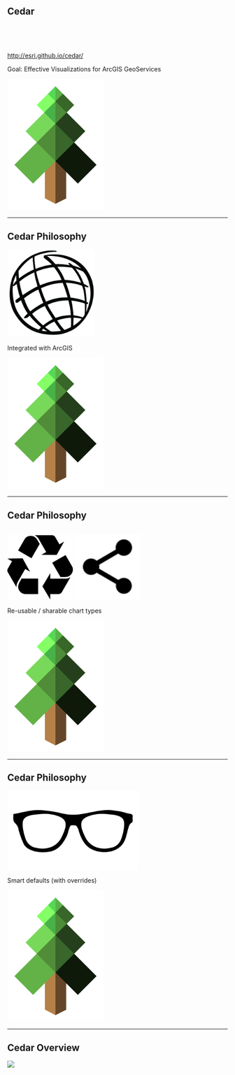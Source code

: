 <!-- .slide: class="slide white" data-background-transition="slide" -->
## Cedar

<div class="clearfix">
  <div class="left">
    <div style="margin-top: 80px"><a href="http://esri.github.io/cedar/">http://esri.github.io/cedar/</a></div>
    <p>Goal: Effective Visualizations for ArcGIS GeoServices</p>
  </div>
  <div class="right">
    <img src="img/cedar-logo-tree.png" class="transparent" height="300" width="220" />
  </div>
</div>

---

<!-- .slide: class="slide white" data-background-transition="slide" -->
## Cedar Philosophy

<div class="clearfix">
  <div class="left">
    <div><img src="img/globe.png" width="200" class="transparent" /></div>
    <p>Integrated with ArcGIS</p>
  </div>
  <div class="right">
    <img src="img/cedar-logo-tree.png" class="transparent" height="300" width="220" />
  </div>
</div>

---

<!-- .slide: class="slide white" data-background-transition="slide" -->
## Cedar Philosophy

<div class="clearfix">
  <div class="left">
    <div style="margin-top: 30px"><img src="img/Recycling_symbol.svg" width="150" class="transparent" />
    <img src="img/Ic_share_48px.svg" width="150" class="transparent" /></div>
    <p>Re-usable / sharable chart types</p>
  </div>
  <div class="right">
    <img src="img/cedar-logo-tree.png" class="transparent" height="300" width="220" />
  </div>
</div>

---

<!-- .slide: class="slide white" data-background-transition="slide" -->
## Cedar Philosophy

<div class="clearfix">
  <div class="left">
    <div><img src="img/glasses-304499.svg" width="300" class="transparent" /></div>
    <p>Smart defaults (with overrides)</p>
  </div>
  <div class="right">
    <img src="img/cedar-logo-tree.png" class="transparent" height="300" width="220" />
  </div>
</div>

---

<!-- .slide: class="slide white" data-background-transition="slide" -->
## Cedar Overview
<img src="https://docs.google.com/drawings/d/1pkPnCkNdg-3-t8H6f8xForlinz_GkCSCAQSps5Aki_k/pub?w=800&h=600" class="transparent" height="600" />
